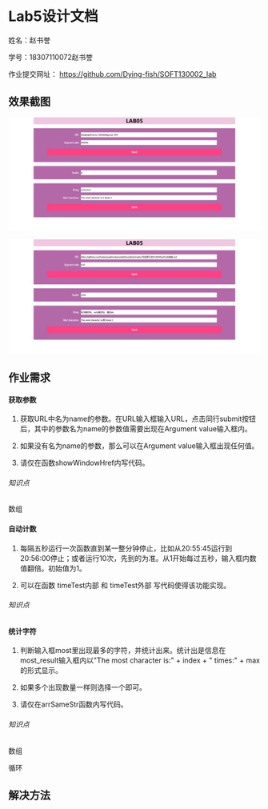 # Lab5设计文档 #

姓名：赵书誉

学号：18307110072赵书誉

作业提交网址： https://github.com/Dying-fish/SOFT130002_lab



## 效果截图

![正常的网页截图](images\效果图1.png)

![不正常的网页截图](images/效果图2.png)



## 作业需求

#### 获取参数

1. 获取URL中名为name的参数。在URL输入框输入URL，点击同行submit按钮后，其中的参数名为name的参数值需要出现在Argument value输入框内。

2. 如果没有名为name的参数，那么可以在Argument value输入框出现任何值。

3. 请仅在函数showWindowHref内写代码。

   

###### 知识点

数组

#### 自动计数

1. 每隔五秒运行一次函数直到某一整分钟停止，比如从20:55:45运行到20:56:00停止；或者运行10次，先到的为准。从1开始每过五秒，输入框内数值翻倍。初始值为1。

2. 可以在函数 timeTest内部 和 timeTest外部 写代码使得该功能实现。

   

###### 知识点



#### 统计字符

1.  判断输入框most里出现最多的字符，并统计出来。统计出是信息在most_result输入框内以"The most character is:" + index + " times:" + max的形式显示。

2. 如果多个出现数量一样则选择一个即可。

3. 请仅在arrSameStr函数内写代码。

   

###### 知识点

数组

循环



## 解决方法



